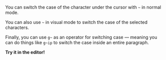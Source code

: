 You can switch the case of the character under the cursor with `~` in normal mode.

You can also use `~` in visual mode to switch the case of the selected characters.

Finally, you can use `g~` as an operator for switching case — meaning you can do things like `g~ip` to switch the case inside an entire paragraph.

**Try it in the editor!**

